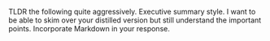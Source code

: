 TLDR the following quite aggressively. Executive summary style. I want to be able to skim over your distilled version but still understand the important points. Incorporate Markdown in your response.